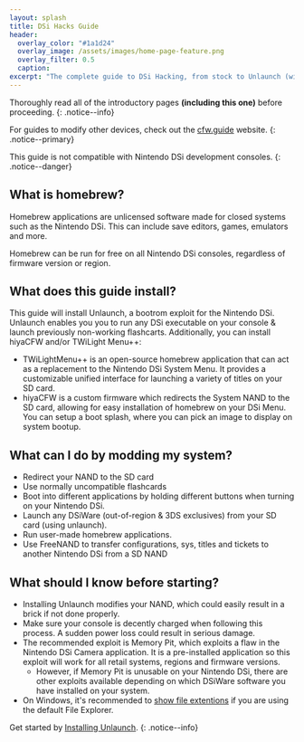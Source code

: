 ```yaml
---
layout: splash
title: DSi Hacks Guide
header:
  overlay_color: "#1a1d24"
  overlay_image: /assets/images/home-page-feature.png
  overlay_filter: 0.5
  caption:
excerpt: "The complete guide to DSi Hacking, from stock to Unlaunch (with additional hiyaCFW and/or TWiLight Menu++ setups)."
---
```


Thoroughly read all of the introductory pages **(including this one)** before proceeding.
{: .notice--info}

For guides to modify other devices, check out the [cfw.guide](https://cfw.guide) website.
{: .notice--primary}

This guide is not compatible with Nintendo DSi development consoles.
{: .notice--danger}

## What is homebrew?

Homebrew applications are unlicensed software made for closed systems such as the Nintendo DSi. This can include save editors, games, emulators and more.

Homebrew can be run for free on all Nintendo DSi consoles, regardless of firmware version or region.

## What does this guide install?

This guide will install Unlaunch, a bootrom exploit for the Nintendo DSi. Unlaunch enables you you to run any DSi executable on your console & launch previously non-working flashcarts. Additionally, you can install hiyaCFW and/or TWiLight Menu++:

- TWiLightMenu++ is an open-source homebrew application that can act as a replacement to the Nintendo DSi System Menu. It provides a customizable unified interface for launching a variety of titles on your SD card.
- hiyaCFW is a custom firmware which redirects the System NAND to the SD card, allowing for easy installation of homebrew on your DSi Menu. You can setup a boot splash, where you can pick an image to display on system bootup.

## What can I do by modding my system?

- Redirect your NAND to the SD card
- Use normally uncompatible flashcards
- Boot into different applications by holding different buttons when turning on your Nintendo DSi.
- Launch any DSiWare (out-of-region & 3DS exclusives) from your SD card (using unlaunch).
- Run user-made homebrew applications.
- Use FreeNAND to transfer configurations, sys, titles and tickets to another Nintendo DSi from a SD NAND

## What should I know before starting?

- Installing Unlaunch modifies your NAND, which could easily result in a brick if not done properly.
- Make sure your console is decently charged when following this process. A sudden power loss could result in serious damage.
- The recommended exploit is Memory Pit, which exploits a flaw in the Nintendo DSi Camera application. It is a pre-installed application so this exploit will work for all retail systems, regions and firmware versions.
  - However, if Memory Pit is unusable on your Nintendo DSi, there are other exploits available depending on which DSiWare software you have installed on your system.
- On Windows, it's recommended to [show file extentions](file-extensions-(windows)) if you are using the default File Explorer.

Get started by [Installing Unlaunch](installing-unlaunch).
{: .notice--info}
